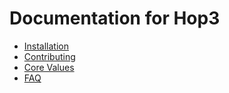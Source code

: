 # Documentation for Hop3

- [Installation](installation.md)
- [Contributing](contributing.md)
- [Core Values](core-values.md)
- [FAQ](faq.md)
